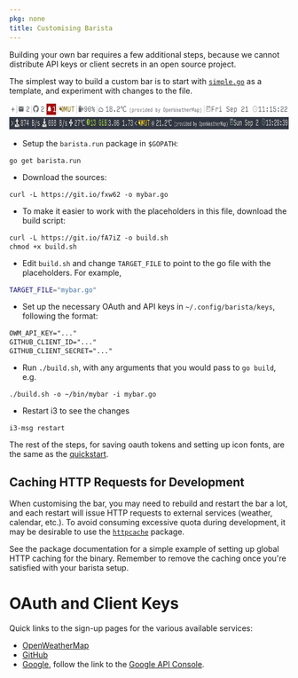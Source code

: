 ```yaml
---
pkg: none
title: Customising Barista
---
```


Building your own bar requires a few additional steps, because we cannot distribute API keys or
client secrets in an open source project.

The simplest way to build a custom bar is to start with
[`simple.go`](https://github.com/soumya92/barista/blob/master/samples/simple/simple.go)
as a template, and experiment with changes to the file.

<div style="text-align: center">
  <img src="/assets/images/simple-light-screenshot.png" alt="Screenshot of simple bar" height="22" />
  <br />
  <img src="/assets/images/simple-screenshot.png" alt="Another screenshot of simple bar" height="22" />
</div>

  - Setup the `barista.run` package in `$GOPATH`:

  ```shell
go get barista.run
```

  - Download the sources:

  ```shell
curl -L https://git.io/fxw62 -o mybar.go
```

  - To make it easier to work with the placeholders in this file, download the build script:
  
  ```shell
curl -L https://git.io/fA7iZ -o build.sh
chmod +x build.sh
```

  - Edit `build.sh` and change `TARGET_FILE` to point to the go file with the placeholders.
    For example,
  
  ```bash
TARGET_FILE="mybar.go"
```

  - Set up the necessary OAuth and API keys in `~/.config/barista/keys`, following the format:

  ```
OWM_API_KEY="..."
GITHUB_CLIENT_ID="..."
GITHUB_CLIENT_SECRET="..."
```

  - Run `./build.sh`, with any arguments that you would pass to `go build`, e.g.
  
  ```shell
./build.sh -o ~/bin/mybar -i mybar.go
```

  - Restart i3 to see the changes

  ```shell
i3-msg restart
```

The rest of the steps, for saving oauth tokens and setting up icon fonts, are the same as the
[quickstart](/#quickstart).

## Caching HTTP Requests for Development

When customising the bar, you may need to rebuild and restart the bar a lot, and each restart will
issue HTTP requests to external services (weather, calendar, etc.). To avoid consuming excessive
quota during development, it may be desirable to use the [`httpcache`](/testing/httpcache) package.

See the package documentation for a simple example of setting up global HTTP caching for the binary.
Remember to remove the caching once you're satisfied with your barista setup.

# OAuth and Client Keys

Quick links to the sign-up pages for the various available services:

- [OpenWeatherMap](https://openweathermap.org/appid)
- [GitHub](https://github.com/settings/applications/new)
- [Google](https://developers.google.com/identity/protocols/OAuth2), follow the link to the
  [Google API Console](https://console.developers.google.com/).
